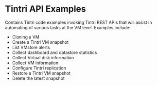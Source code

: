 # Tintri API Examples
Contains Tintri code examples invoking Tintri REST APIs that will assist in automating of various
tasks at the VM level. Examples include:

* Cloning a VM
* Create a Tintri VM snapshot
* List VMstore alerts
* Collect dashboard and datastore statistics
* Collect Virtual disk information
* Collect VM information
* Configure Tintri replication
* Restore a Tintri VM snapshot
* Delete the latest snapshot
